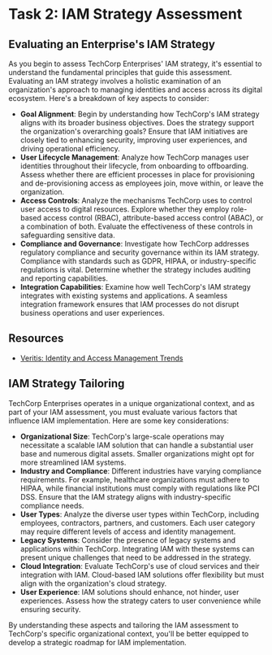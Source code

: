 # Task 2: IAM Strategy Assessment

## Evaluating an Enterprise's IAM Strategy

As you begin to assess TechCorp Enterprises' IAM strategy, it's essential to understand the fundamental principles that guide this assessment. Evaluating an IAM strategy involves a holistic examination of an organization's approach to managing identities and access across its digital ecosystem. Here's a breakdown of key aspects to consider:

- **Goal Alignment**: Begin by understanding how TechCorp's IAM strategy aligns with its broader business objectives. Does the strategy support the organization's overarching goals? Ensure that IAM initiatives are closely tied to enhancing security, improving user experiences, and driving operational efficiency.
- **User Lifecycle Management**: Analyze how TechCorp manages user identities throughout their lifecycle, from onboarding to offboarding. Assess whether there are efficient processes in place for provisioning and de-provisioning access as employees join, move within, or leave the organization.
- **Access Controls**: Analyze the mechanisms TechCorp uses to control user access to digital resources. Explore whether they employ role-based access control (RBAC), attribute-based access control (ABAC), or a combination of both. Evaluate the effectiveness of these controls in safeguarding sensitive data.
- **Compliance and Governance**: Investigate how TechCorp addresses regulatory compliance and security governance within its IAM strategy. Compliance with standards such as GDPR, HIPAA, or industry-specific regulations is vital. Determine whether the strategy includes auditing and reporting capabilities.
- **Integration Capabilities**: Examine how well TechCorp's IAM strategy integrates with existing systems and applications. A seamless integration framework ensures that IAM processes do not disrupt business operations and user experiences.

## Resources

- [Veritis: Identity and Access Management Trends](https://www.veritis.com/blog/identity-and-access-management-trends/)

## IAM Strategy Tailoring

TechCorp Enterprises operates in a unique organizational context, and as part of your IAM assessment, you must evaluate various factors that influence IAM implementation. Here are some key considerations:

- **Organizational Size**: TechCorp's large-scale operations may necessitate a scalable IAM solution that can handle a substantial user base and numerous digital assets. Smaller organizations might opt for more streamlined IAM systems.
- **Industry and Compliance**: Different industries have varying compliance requirements. For example, healthcare organizations must adhere to HIPAA, while financial institutions must comply with regulations like PCI DSS. Ensure that the IAM strategy aligns with industry-specific compliance needs.
- **User Types**: Analyze the diverse user types within TechCorp, including employees, contractors, partners, and customers. Each user category may require different levels of access and identity management.
- **Legacy Systems**: Consider the presence of legacy systems and applications within TechCorp. Integrating IAM with these systems can present unique challenges that need to be addressed in the strategy.
- **Cloud Integration**: Evaluate TechCorp's use of cloud services and their integration with IAM. Cloud-based IAM solutions offer flexibility but must align with the organization's cloud strategy.
- **User Experience**: IAM solutions should enhance, not hinder, user experiences. Assess how the strategy caters to user convenience while ensuring security.

By understanding these aspects and tailoring the IAM assessment to TechCorp's specific organizational context, you'll be better equipped to develop a strategic roadmap for IAM implementation.
